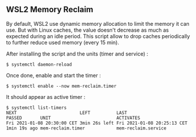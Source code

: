 ## WSL2 Memory Reclaim

By default, WSL2 use dynamic memory allocation to limit the memory it can use. But with Linux caches, the value doesn't decrease as much as expected during an idle period. This script allow to drop caches periodically to further reduce used memory (every 15 min).

After installing the script and the units (timer and service) :

```
$ systemctl daemon-reload
```

Once done, enable and start the timer :

```
$ systemctl enable --now mem-reclaim.timer
```

It should appear as active timer :

```
$ systemctl list-timers
NEXT                        LEFT          LAST                        PASSED       UNIT                         ACTIVATES
Fri 2021-01-08 20:30:00 CET 3min 26s left Fri 2021-01-08 20:25:13 CET 1min 19s ago mem-reclaim.timer            mem-reclaim.service
```

